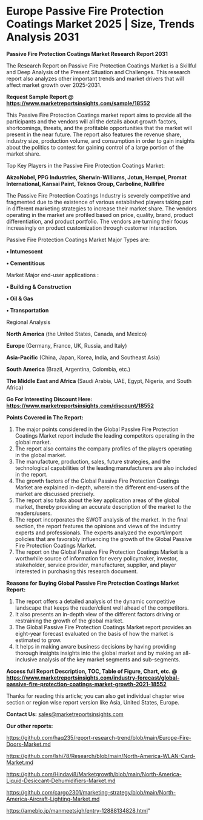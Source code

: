 # Europe Passive Fire Protection Coatings Market 2025 | Size, Trends Analysis 2031

<strong>Passive Fire Protection Coatings Market Research Report 2031</strong>

The Research Report on Passive Fire Protection Coatings Market is a Skillful and Deep Analysis of the Present Situation and Challenges. This research report also analyzes other important trends and market drivers that will affect market growth over 2025-2031.

<strong>Request Sample Report @ <a href=https://www.marketreportsinsights.com/sample/18552>https://www.marketreportsinsights.com/sample/18552</a></strong>

This Passive Fire Protection Coatings market report aims to provide all the participants and the vendors will all the details about growth factors, shortcomings, threats, and the profitable opportunities that the market will present in the near future. The report also features the revenue share, industry size, production volume, and consumption in order to gain insights about the politics to contest for gaining control of a large portion of the market share.

Top Key Players in the Passive Fire Protection Coatings Market:

<strong>AkzoNobel, PPG Industries, Sherwin-Williams, Jotun, Hempel, Promat International, Kansai Paint, Teknos Group, Carboline, Nullifire</strong>

The Passive Fire Protection Coatings Industry is severely competitive and fragmented due to the existence of various established players taking part in different marketing strategies to increase their market share. The vendors operating in the market are profiled based on price, quality, brand, product differentiation, and product portfolio. The vendors are turning their focus increasingly on product customization through customer interaction.

Passive Fire Protection Coatings Market Major Types are:

<strong>• Intumescent

• Cementitious</strong>

Market Major end-user applications :

<strong>• Building & Construction

• Oil & Gas

• Transportation</strong>

Regional Analysis

</u><strong><b>North America</b></strong> (the United States, Canada, and Mexico)

<strong><b>Europe </b></strong>(Germany, France, UK, Russia, and Italy)

<strong><b>Asia-Pacific</b></strong> (China, Japan, Korea, India, and Southeast Asia)

<strong><b>South America</b></strong> (Brazil, Argentina, Colombia, etc.)

<strong><b>The Middle East and Africa</b></strong> (Saudi Arabia, UAE, Egypt, Nigeria, and South Africa)

<strong>Go For Interesting Discount Here: <a href=https://www.marketreportsinsights.com/discount/18552>https://www.marketreportsinsights.com/discount/18552</a></strong>

<strong>Points Covered in The Report:</strong>
<ol>
  <li>The major points considered in the Global Passive Fire Protection Coatings Market report include the leading competitors operating in the global market.</li>
  <li>The report also contains the company profiles of the players operating in the global market.</li>
  <li>The manufacture, production, sales, future strategies, and the technological capabilities of the leading manufacturers are also included in the report.</li>
  <li>The growth factors of the Global Passive Fire Protection Coatings Market are explained in-depth, wherein the different end-users of the market are discussed precisely.</li>
  <li>The report also talks about the key application areas of the global market, thereby providing an accurate description of the market to the readers/users.</li>
  <li>The report incorporates the SWOT analysis of the market. In the final section, the report features the opinions and views of the industry experts and professionals. The experts analyzed the export/import policies that are favorably influencing the growth of the Global Passive Fire Protection Coatings Market.</li>
  <li>The report on the Global Passive Fire Protection Coatings Market is a worthwhile source of information for every policymaker, investor, stakeholder, service provider, manufacturer, supplier, and player interested in purchasing this research document.</li>
</ol>
<strong>Reasons for Buying Global Passive Fire Protection Coatings Market Report:</strong>

<ol>
  <li>The report offers a detailed analysis of the dynamic competitive landscape that keeps the reader/client well ahead of the competitors.</li>
  <li>It also presents an in-depth view of the different factors driving or restraining the growth of the global market.</li>
  <li>The Global Passive Fire Protection Coatings Market report provides an eight-year forecast evaluated on the basis of how the market is estimated to grow.</li>
  <li>It helps in making aware business decisions by having providing thorough insights insights into the global market and by making an all-inclusive analysis of the key market segments and sub-segments.</li>
</ol>
<strong>Access full Report Description, TOC, Table of Figure, Chart, etc. @ <a href=https://www.marketreportsinsights.com/industry-forecast/global-passive-fire-protection-coatings-market-growth-2021-18552>https://www.marketreportsinsights.com/industry-forecast/global-passive-fire-protection-coatings-market-growth-2021-18552</a></strong>


Thanks for reading this article; you can also get individual chapter wise section or region wise report version like Asia, United States, Europe.

<strong>Contact Us:</strong>
sales@marketreportsinsights.com

<strong>Our other reports:</strong>

<a href=https://github.com/haq235/report-research-trend/blob/main/Europe-Fire-Doors-Market.md>https://github.com/haq235/report-research-trend/blob/main/Europe-Fire-Doors-Market.md</a>

<a href=https://github.com/Ishi78/Research/blob/main/North-America-WLAN-Card-Market.md>https://github.com/Ishi78/Research/blob/main/North-America-WLAN-Card-Market.md</a>

<a href=https://github.com/Hindavi8/Marketgrowth/blob/main/North-America-Liquid-Desiccant-Dehumidifiers-Market.md>https://github.com/Hindavi8/Marketgrowth/blob/main/North-America-Liquid-Desiccant-Dehumidifiers-Market.md</a>

<a href=https://github.com/cargo2301/marketing-strategy/blob/main/North-America-Aircraft-Lighting-Market.md>https://github.com/cargo2301/marketing-strategy/blob/main/North-America-Aircraft-Lighting-Market.md</a>

<a href=https://ameblo.jp/manmeetsigh/entry-12888134828.html>https://ameblo.jp/manmeetsigh/entry-12888134828.html</a>"
